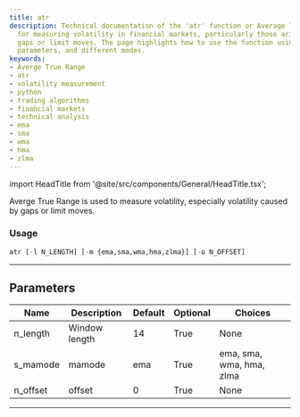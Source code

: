 ```yaml
---
title: atr
description: Technical documentation of the 'atr' function or Average True Range used
  for measuring volatility in financial markets, particularly those arising due to
  gaps or limit moves. The page highlights how to use the function using Python, its
  parameters, and different modes.
keywords:
- Averge True Range
- atr
- volatility measurement
- python
- trading algorithms
- financial markets
- technical analysis
- ema
- sma
- wma
- hma
- zlma
---
```


import HeadTitle from '@site/src/components/General/HeadTitle.tsx';

<HeadTitle title="atr - Ta - Stocks - Reference | OpenBB Terminal Docs" />

Averge True Range is used to measure volatility, especially volatility caused by gaps or limit moves.

### Usage

```python
atr [-l N_LENGTH] [-m {ema,sma,wma,hma,zlma}] [-o N_OFFSET]
```

---

## Parameters

| Name | Description | Default | Optional | Choices |
| ---- | ----------- | ------- | -------- | ------- |
| n_length | Window length | 14 | True | None |
| s_mamode | mamode | ema | True | ema, sma, wma, hma, zlma |
| n_offset | offset | 0 | True | None |

---
